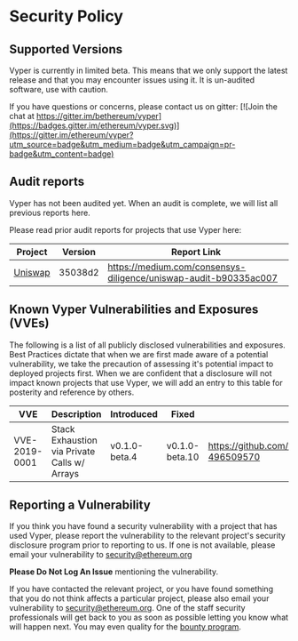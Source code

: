 # Security Policy

## Supported Versions

Vyper is currently in limited beta.
This means that we only support the latest release and that you may encounter issues using it.
It is un-audited software, use with caution.

If you have questions or concerns, please contact us on gitter:
[![Join the chat at https://gitter.im/bethereum/vyper](https://badges.gitter.im/ethereum/vyper.svg)](https://gitter.im/ethereum/vyper?utm_source=badge&utm_medium=badge&utm_campaign=pr-badge&utm_content=badge)

## Audit reports

Vyper has not been audited yet. When an audit is complete, we will list all previous reports here.

<!-- REMOVE WHEN COMPLETE
Vyper is constantly changing and improving.
This means the lastest version available may not be audited.
We try to ensure the highest security code possible, but occasionally things slip through.

At specific releases, we conduct audits with experienced security professionals to ensure that the codebase quality is high,
and that we minimize the chance of critical bugs as much as possible.

Here are the audits we have undergone in the past:

| Audit Date | Auditor | Version | Report Link |
| ---------- | ------- | ------- | ----------- |
-->

Please read prior audit reports for projects that use Vyper here:

<!-- Please use the tagged version if possible, or commit hash if a non-tagged version was used. -->

| Project | Version | Report Link |
| ------- | ------- | ----------- |
| [Uniswap](https://uniswap.io) | 35038d2 | https://medium.com/consensys-diligence/uniswap-audit-b90335ac007 |

## Known Vyper Vulnerabilities and Exposures (VVEs)

The following is a list of all publicly disclosed vulnerabilities and exposures.
Best Practices dictate that when we are first made aware of a potential vulnerability,
we take the precaution of assessing it's potential impact to deployed projects first.
When we are confident that a disclosure will not impact known projects that use Vyper,
we will add an entry to this table for posterity and reference by others.

<!-- Please use the tagged version if possible, or commit hash if a non-tagged version was used. -->

| VVE | Description | Introduced | Fixed | Report Link |
| --- | ----------- | ---------- | ----- | ----------- |
| VVE-2019-0001 | Stack Exhaustion via Private Calls w/ Arrays | v0.1.0-beta.4 | v0.1.0-beta.10 | https://github.com/ethereum/vyper/issues/1418#issuecomment-496509570 |

## Reporting a Vulnerability

If you think you have found a security vulnerability with a project that has used Vyper,
please report the vulnerability to the relevant project's security disclosure program prior
to reporting to us. If one is not available, please email your vulnerability to security@ethereum.org

**Please Do Not Log An Issue** mentioning the vulnerability.

If you have contacted the relevant project, or you have found something that you do not think affects
a particular project, please also email your vulnerability to security@ethereum.org.
One of the staff security professionals will get back to you as soon as possible letting you know what
will happen next. You may even quality for the [bounty program](https://bounty.ethereum.org/).
